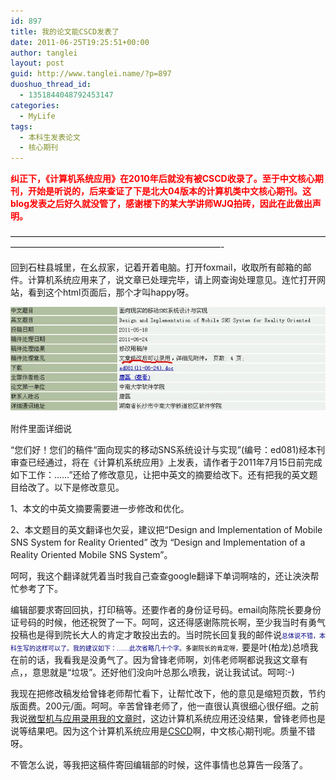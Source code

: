 ```yaml
---
id: 897
title: 我的论文能CSCD发表了
date: 2011-06-25T19:25:51+00:00
author: tanglei
layout: post
guid: http://www.tanglei.name/?p=897
duoshuo_thread_id:
  - 1351844048792453147
categories:
  - MyLife
tags:
  - 本科生发表论文
  - 核心期刊
---
```

**<span style="color: #ff0000;">纠正下，《计算机系统应用》在2010年后就没有被CSCD收录了。至于中文核心期刊，开始是听说的，后来查证了下是北大04版本的计算机类中文核心期刊。这blog发表之后好久就没管了，感谢楼下的某大学讲师WJQ拍砖，因此在此做出声明。</span>**

&#8212;&#8212;&#8212;&#8212;&#8212;&#8212;&#8212;&#8212;&#8212;&#8212;&#8212;&#8212;&#8212;&#8212;&#8212;&#8212;&#8212;&#8212;&#8212;&#8212;&#8212;&#8212;&#8212;&#8212;&#8212;&#8212;&#8212;&#8212;&#8212;&#8212;&#8212;&#8212;&#8212;&#8212;&#8212;&#8212;&#8212;&#8212;&#8212;&#8212;&#8212;&#8212;&#8212;&#8212;&#8212;&#8212;&#8212;&#8212;&#8212;&#8212;&#8212;&#8212;&#8212;&#8212;&#8212;&#8212;&#8212;&#8212;&#8212;&#8212;-

回到石柱县城里，在幺叔家，记着开着电脑。打开foxmail，收取所有邮箱的邮件。计算机系统应用来了，说文章已处理完毕，请上网查询处理意见。连忙打开网站，看到这个html页面后，那个才叫happy呀。

[<img class="aligncenter size-full wp-image-898" title="c-s-a-accept-me" src="/wp-content/uploads/2011/06/c-s-a-accept-me.jpg" alt="计算机系统应用结果"  />](/wp-content/uploads/2011/06/c-s-a-accept-me.jpg)

附件里面详细说

“您们好！您们的稿件“面向现实的移动SNS系统设计与实现”(编号：ed081)经本刊审查已经通过，将在《计算机系统应用》上发表，请作者于2011年7月15日前完成如下工作：……”还给了修改意见，让把中英文的摘要给改下。还有把我的英文题目给改了。以下是修改意见。

1、本文的中英文摘要需要进一步修改和优化。

2、本文题目的英文翻译也欠妥，建议把“Design and Implementation of Mobile SNS System for Reality Oriented” 改为 “Design and Implementation of a Reality Oriented Mobile SNS System”。

呵呵，我这个翻译就凭着当时我自己查查google翻译下单词啊啥的，还让泱泱帮忙参考了下。

编辑部要求寄回回执，打印稿等。还要作者的身份证号码。email向陈院长要身份证号码的时候，他还祝贺了一下。呵呵，这还得感谢陈院长啊，至少我当时有勇气投稿也是得到院长大人的肯定才敢投出去的。当时院长回复我的邮件说<span style="color: #000080; font-family: Verdana; font-size: x-small;">总体说不错，本科生写的这样可以了。我的建议如下：……此次省略几十个字。<span style="color: #000000;">多谢院长的肯定呀，</span></span>要是叶(柏龙)总喷我在前的话，我看我是没勇气了。因为曾锋老师啊，刘伟老师啊都说我这文章有点，，意思就是“垃圾”。还好他们没向叶总那么喷我，说让我试试。呵呵:-)

我现在把修改稿发给曾锋老师帮忙看下，让帮忙改下，他的意见是缩短页数，节约版面费。200元/面。呵呵。辛苦曾锋老师了，他一直很认真很细心很仔细。之前我说[微型机与应用录用我的文章时](/blog/my-paper-to-be-accepted.html)，这边计算机系统应用还没结果，曾锋老师也是说等结果吧。因为这个计算机系统应用是[CSCD](http://sdb.csdl.ac.cn/)啊，中文核心期刊呢。质量不错呀。

不管怎么说，等我把这稿件寄回编辑部的时候，这件事情也总算告一段落了。

